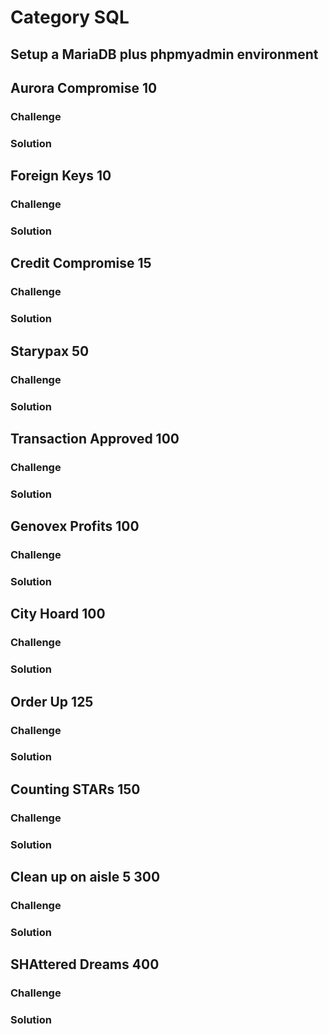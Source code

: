 # Category SQL

## Setup a MariaDB plus phpmyadmin environment

## Aurora Compromise 10

### Challenge

### Solution
    
## Foreign Keys 10

### Challenge

### Solution

## Credit Compromise 15

### Challenge

### Solution
    
## Starypax 50

### Challenge

### Solution

## Transaction Approved 100

### Challenge

### Solution
   
## Genovex Profits 100

### Challenge

### Solution

## City Hoard 100

### Challenge

### Solution

##    Order Up 125

### Challenge

### Solution

## Counting STARs 150
    
### Challenge

### Solution

## Clean up on aisle 5 300

### Challenge

### Solution

## SHAttered Dreams 400

### Challenge

### Solution
